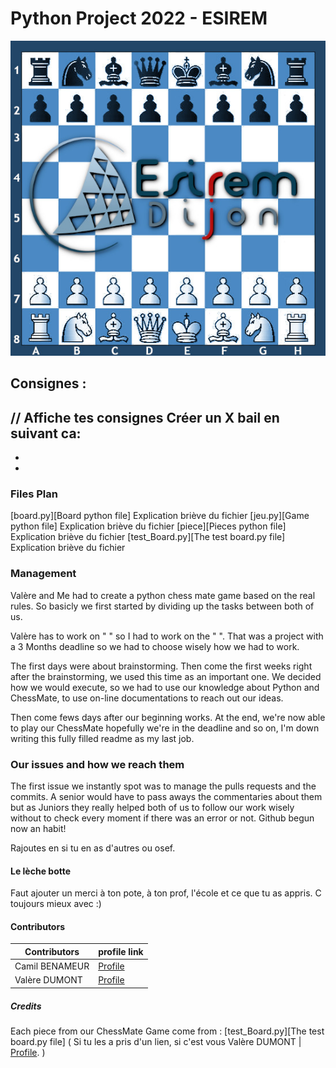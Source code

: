 # Python Project 2022 - ESIREM
![Banner](images/Banner.jpg)

## Consignes :
// Affiche tes consignes
Créer un X bail en suivant ca:
 -
 -
 -

### Files Plan
[board.py][Board python file]
Explication briève du fichier
[jeu.py][Game python file]
Explication briève du fichier
[piece][Pieces python file]
Explication briève du fichier
[test_Board.py][The test board.py file]
Explication briève du fichier

### Management

Valère and Me had to create a python chess mate game based on the real rules.
So basicly we first started by dividing up the tasks between both of us.

Valère has to work on " " so I had to work on the " ".
That was a project with a 3 Months deadline so we had to choose wisely how we had to work.

The first days were about brainstorming. 
Then come the first weeks right after the brainstorming, we used this time as an important one.
We decided how we would execute, so we had to use our knowledge about Python and ChessMate, to use on-line documentations to reach out our ideas.

Then come fews days after our beginning works.
At the end, we're now able to play our ChessMate hopefully we're in the deadline and so on, I'm down writing this fully filled readme as my last job.

### Our issues and how we reach them

The first issue we instantly spot was to manage the pulls requests and the commits.
A senior would have to pass aways the commentaries about them but as Juniors they really helped both of us to follow our work wisely without to check every moment if there was an error or not. Github begun now an habit!

Rajoutes en si tu en as d'autres ou osef.

#### Le lèche botte
Faut ajouter un merci à ton pote, à ton prof, l'école et ce que tu as appris.
C toujours mieux avec :)


#### Contributors

| Contributors | profile link |
| ------ | ------ |
| Camil BENAMEUR | [Profile](https://github.com/camilbenameur)  |
| Valère DUMONT | [Profile](https://github.com/Valeredeterre)  |


##### Credits

Each piece from our ChessMate Game come from : [test_Board.py][The test board.py file] ( Si tu les a pris d'un lien, si c'est vous Valère DUMONT | [Profile](https://github.com/Valeredeterre). )
